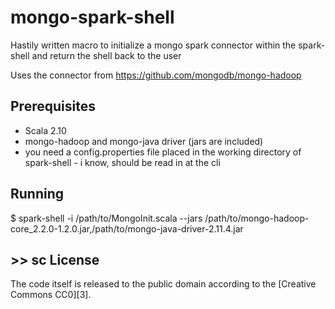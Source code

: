 mongo-spark-shell
===========

Hastily written macro to initialize a mongo spark connector within the spark-shell and return the shell back to the
user

Uses the connector from https://github.com/mongodb/mongo-hadoop


Prerequisites
-------------

* Scala 2.10
* mongo-hadoop and mongo-java driver (jars are included)
* you need a config.properties file placed in the working directory of spark-shell - i know, should be read in at the cli


Running
-------
 $ spark-shell -i /path/to/MongoInit.scala --jars /path/to/mongo-hadoop-core_2.2.0-1.2.0.jar,/path/to/mongo-java-driver-2.11.4.jar

 \>>  sc
License
-------

The code itself is released to the public domain according to the [Creative Commons CC0][3].
